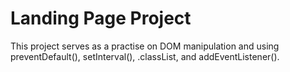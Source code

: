 # Landing Page Project

This project serves as a practise on DOM manipulation and using preventDefault(), setInterval(), .classList, and addEventListener().
